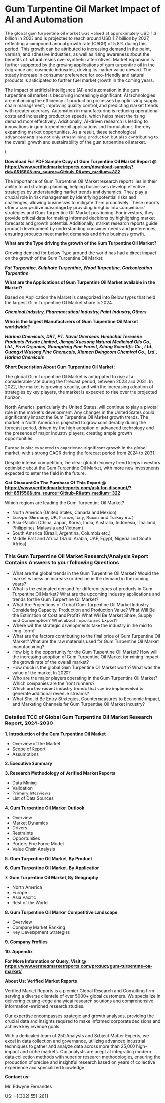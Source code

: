 <meta name="title" content="Global Gum Turpentine Oil Market Impact of AI and Automation"><meta name="description" content="The global gum turpentine oil market was valued at approximately USD 1.3 billion in 2022 and is projected to reach around USD 1.7 billion by 2027, reflecting a compoun"><meta name="title" content="Gum Turpentine Oil Market Size, Share, Scope, Trends, Growth, Opportunities, Analysis, Forecast"><h1>Gum Turpentine Oil Market Impact of AI and Automation</h1><p>The global gum turpentine oil market was valued at approximately USD 1.3 billion in 2022 and is projected to reach around USD 1.7 billion by 2027, reflecting a compound annual growth rate (CAGR) of 5.8% during this period. This growth can be attributed to increasing demand in the paint, varnish, and adhesive industries, as well as rising awareness about the benefits of natural resins over synthetic alternatives. Market expansion is further supported by the growing applications of gum turpentine oil in the fragrance and cosmetic industries, driving its market value upward. The steady increase in consumer preference for eco-friendly and natural products is anticipated to further fuel market growth in the coming years.</p><p>The impact of artificial intelligence (AI) and automation in the gum turpentine oil market is becoming increasingly significant. AI technologies are enhancing the efficiency of production processes by optimizing supply chain management, improving quality control, and predicting market trends with greater accuracy. Automation in manufacturing is reducing operational costs and increasing production speeds, which helps meet the rising demand more effectively. Additionally, AI-driven research is leading to innovations in gum turpentine oil applications and formulations, thereby expanding market opportunities. As a result, these technological advancements are not only streamlining production but also contributing to the overall growth and sustainability of the gum turpentine oil market.</p>t</p><p id="" class=""><strong>Download Full PDF Sample Copy of Gum Turpentine Oil Market Report @ <a href="https://www.verifiedmarketreports.com/download-sample/?rid=851556&utm_source=Github-R&utm_medium=322" target="_blank">https://www.verifiedmarketreports.com/download-sample/?rid=851556&utm_source=Github-R&utm_medium=322</a></strong></p><p>The importance of&nbsp;Gum Turpentine Oil Market research reports lies in their ability to aid strategic planning, helping businesses develop effective strategies by understanding market trends and dynamics. They play a crucial role in risk management by identifying potential risks and challenges, allowing businesses to mitigate them proactively. These reports offer a competitive advantage by providing insights into competitors' strategies and Gum Turpentine Oil Market positioning. For investors, they provide critical data for making informed decisions by highlighting market forecasts and growth potential. Additionally, market research reports guide product development by understanding consumer needs and preferences, ensuring products meet market demands and drive business growth.</p><p><strong>What are the&nbsp;Type driving the growth of the Gum Turpentine Oil Market?</strong></p><p id="" class="">Growing demand for below Type around the world has had a direct impact on the growth of the Gum Turpentine Oil Market:</p><em><strong>Fat Turpentine, Sulphate Turpentine, Wood Turpentine, Carbonization Turpentine</strong></em></p><strong>What are the&nbsp;Applications&nbsp;of Gum Turpentine Oil Market available in the Market?</strong></p><p id="" class="">Based on Application the Market is categorized into Below types that held the largest Gum Turpentine Oil Market share In 2024.</p><em><strong>Chemical Industry, Pharmaceutical Industry, Paint Industry, Others</strong></em></p><strong>Who is the largest Manufacturers of Gum Turpentine Oil Market worldwide?</strong></p><p><em><strong>Harima Chemicals, DRT, PT. Naval Overseas, Himachal Terepene Products Private Limited, Jiangxi Xuesong Natural Medicinal Oils Co., Ltd., Privi Organics, Guangdong Pine Forest, Xilong Scientific Co., Ltd., Guangxi Wusong Pine Chemicals, Xiamen Doingcom Chemical Co., Ltd., Harima Chemicals</strong></em></p><p id="" class=""><strong>Short Description About Gum Turpentine Oil Market:</strong></p><p>The global Gum Turpentine Oil Market is anticipated to rise at a considerable rate during the forecast period, between 2023 and 2031. In 2022, the market is growing steadily, and with the increasing adoption of strategies by key players, the market is expected to rise over the projected horizon.</p><p>North America, particularly the United States, will continue to play a pivotal role in the market's development. Any changes in the United States could significantly impact the Gum Turpentine Oil Market growth trends. The market in North America is projected to grow considerably during the forecast period, driven by the high adoption of advanced technology and the presence of major industry players, creating ample growth opportunities.</p><p>Europe is also expected to experience significant growth in the global market, with a strong CAGR during the forecast period from 2024 to 2031.</p><p>Despite intense competition, the clear global recovery trend keeps investors optimistic about the Gum Turpentine Oil Market, with more new investments expected to enter the field in the future.</p><p id="" class=""><strong>Get Discount On The Purchase Of This Report @ <a href="https://www.verifiedmarketreports.com/ask-for-discount/?rid=851556&utm_source=Github-R&utm_medium=322" target="_blank">https://www.verifiedmarketreports.com/ask-for-discount/?rid=851556&utm_source=Github-R&utm_medium=322</a></strong></p>Which regions are leading the Gum Turpentine Oil Market?</p><ul><li>North America (United States, Canada and Mexico)</li><li>Europe (Germany, UK, France, Italy, Russia and Turkey etc.)</li><li>Asia-Pacific (China, Japan, Korea, India, Australia, Indonesia, Thailand, Philippines, Malaysia and Vietnam)</li><li>South America (Brazil, Argentina, Columbia etc.)</li><li>Middle East and Africa (Saudi Arabia, UAE, Egypt, Nigeria and South Africa)</li></ul><h3 id="" class="">This Gum Turpentine Oil Market Research/Analysis Report Contains Answers to your following Questions</h3><ul><li>What are the global trends in the Gum Turpentine Oil Market? Would the market witness an increase or decline in the demand in the coming years?</li><li>What is the estimated demand for different types of products in Gum Turpentine Oil Market? What are the upcoming industry applications and trends for the Gum Turpentine Oil Market?</li><li>What Are Projections of Global Gum Turpentine Oil Market Industry Considering Capacity, Production and Production Value? What Will Be the Estimation of Cost and Profit? What Will Be Market Share, Supply and Consumption? What about imports and Export?</li><li>Where will the strategic developments take the industry in the mid to long-term?</li><li>What are the factors contributing to the final price of Gum Turpentine Oil Market? What are the raw materials used for Gum Turpentine Oil Market manufacturing?</li><li>How big is the opportunity for the Gum Turpentine Oil Market? How will the increasing adoption of Gum Turpentine Oil Market for mining impact the growth rate of the overall market?</li><li>How much is the global Gum Turpentine Oil Market worth? What was the value of the market In 2020?</li><li>Who are the major players operating in the Gum Turpentine Oil Market? Which companies are the front runners?</li><li>Which are the recent industry trends that can be implemented to generate additional revenue streams?</li><li>What Should Be Entry Strategies, Countermeasures to Economic Impact, and Marketing Channels for Gum Turpentine Oil Market Industry?</li></ul><h3 id="" class="">Detailed TOC of Global Gum Turpentine Oil Market Research Report, 2024-2030</h3><p id="" class=""><strong>1. Introduction of the Gum Turpentine Oil Market</strong></p><ul><li>Overview of the Market</li><li>Scope of Report</li><li>Assumptions</li></ul><p id="" class=""><strong>2. Executive Summary</strong></p><p id="" class=""><strong>3. Research Methodology of Verified Market Reports</strong></p><ul><li>Data Mining</li><li>Validation</li><li>Primary Interviews</li><li>List of Data Sources</li></ul><p id="" class=""><strong>4. Gum Turpentine Oil Market Outlook</strong></p><ul><li>Overview</li><li>Market Dynamics</li><li>Drivers</li><li>Restraints</li><li>Opportunities</li><li>Porters Five Force Model</li><li>Value Chain Analysis</li></ul><p id="" class=""><strong>5. Gum Turpentine Oil Market, By Product</strong></p><p id="" class=""><strong>6. Gum Turpentine Oil Market, By Application</strong></p><p id="" class=""><strong>7. Gum Turpentine Oil Market, By Geography</strong></p><ul><li>North America</li><li>Europe</li><li>Asia Pacific</li><li>Rest of the World</li></ul><p id="" class=""><strong>8. Gum Turpentine Oil Market Competitive Landscape</strong></p><ul><li>Overview</li><li>Company Market Ranking</li><li>Key Development Strategies</li></ul><p id="" class=""><strong>9. Company Profiles</strong></p><p id="" class=""><strong>10. Appendix</strong></p><p id="" class=""><strong>For More Information or Query, Visit @ <a href="https://www.verifiedmarketreports.com/product/gum-turpentine-oil-market/" target="_blank">https://www.verifiedmarketreports.com/product/gum-turpentine-oil-market/</a></strong></p><p id="" class=""><strong>About Us: Verified Market Reports</strong></p><p id="" class="">Verified Market Reports is a premier Global Research and Consulting firm serving a diverse clientele of over 5000+ global customers. We specialize in delivering cutting-edge analytical research solutions and comprehensive information-enriched research studies.</p><p id="" class="">Our expertise encompasses strategic and growth analyses, providing the crucial data and insights required to make informed corporate decisions and achieve key revenue goals.</p><p id="" class="">With a dedicated team of 250 Analysts and Subject Matter Experts, we excel in data collection and governance, utilizing advanced industrial techniques to gather and analyze data across more than 25,000 high-impact and niche markets. Our analysts are adept at integrating modern data collection methods with superior research methodologies, ensuring the production of precise and insightful research based on years of collective experience and specialized knowledge.</p><p id="" class=""><strong>Contact us:</strong></p><p id="" class="">Mr. Edwyne Fernandes</p><p id="" class="">US: +1(302) 551-2611</p>